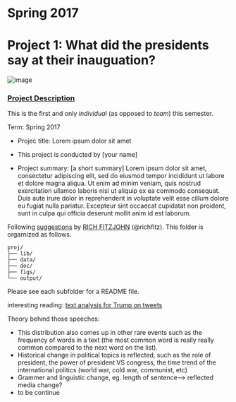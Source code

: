 # Spring 2017
# Project 1: What did the presidents say at their inauguation?

![image](figs/title.jpg)

### [Project Description](doc/)
This is the first and only *individual* (as opposed to *team*) this semester. 

Term: Spring 2017

+ Projec title: Lorem ipsum dolor sit amet
+ This project is conducted by [your name]

+ Project summary: [a short summary] Lorem ipsum dolor sit amet, consectetur adipiscing elit, sed do eiusmod tempor incididunt ut labore et dolore magna aliqua. Ut enim ad minim veniam, quis nostrud exercitation ullamco laboris nisi ut aliquip ex ea commodo consequat. Duis aute irure dolor in reprehenderit in voluptate velit esse cillum dolore eu fugiat nulla pariatur. Excepteur sint occaecat cupidatat non proident, sunt in culpa qui officia deserunt mollit anim id est laborum.

Following [suggestions](http://nicercode.github.io/blog/2013-04-05-projects/) by [RICH FITZJOHN](http://nicercode.github.io/about/#Team) (@richfitz). This folder is orgarnized as follows.

```
proj/
├── lib/
├── data/
├── doc/
├── figs/
└── output/
```

Please see each subfolder for a README file.


interesting reading:
[text analysis for Trump on tweets](https://dzone.com/articles/text-analysis-of-trumps-tweets-confirms-he-writes)

Theory behind those speeches:
+ This distribution also comes up in other rare events such as the frequency of words in a text (the most common word is really really common compared to the next word on the list). 
+ Historical change in political topics is reflected, such as the role of president, the power of president VS congress, the time trend of the international politics (world war, cold war, communist, etc)
+ Grammer and linguistic change, eg. length of sentence--> reflected media change?
+ to be continue
